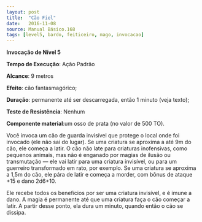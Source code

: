 ```yaml
---
layout: post
title:  "Cão Fiel"
date:   2016-11-08
source: Manual Básico.168
tags: [level5, bardo, feiticeiro, mago, invocacao]
---
```


**Invocação de Nível 5**

**Tempo de Execução**: Ação Padrão

**Alcance**: 9 metros

**Efeito**: cão fantasmagórico;

**Duração**: permanente até ser descarregada, então 1 minuto (veja texto);

**Teste de Resistência**: Nenhum

**Componente material**:um osso de prata (no valor de 500 TO).

Você invoca um cão de guarda invisível que protege o local onde foi invocado (ele não sai do lugar). Se uma criatura se aproxima a até 9m do cão, ele começa a latir. O cão não late para criaturas inofensivas, como pequenos animais, mas não é enganado por magias de ilusão ou transmutação — ele vai latir para uma criatura invisível, ou para um guerreiro transformado em rato, por exemplo.
Se uma criatura se aproxima a 1,5m do cão, ele pára de latir e começa a morder, com bônus de ataque +15 e dano 2d6+10. 

Ele recebe todos os benefícios por ser uma criatura invisível, e é imune a dano.
A magia é permanente até que uma criatura faça o cão começar a latir. A partir desse ponto, ela dura um minuto, quando então o cão se dissipa.
